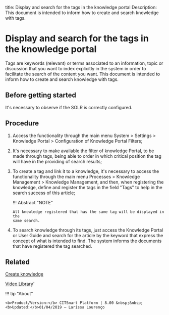 title: Display and search for the tags in the knowledge portal
Description: This document is intended to inform how to create and search knowledge with tags.
# Display and search for the tags in the knowledge portal

Tags are keywords (relevant) or terms associated to an information, topic or discussion that you want to index explicitly in the system in order to facilitate the search of the content you want.
This document is intended to inform how to create and search knowledge with tags.

Before getting started
--------------------------

It's necessary to observe if the SOLR is correctly configured.

Procedure
-------------

1.  Access the functionality through the main menu System \> Settings \>
    Knowledge Portal \> Configuration of Knowledge Portal Filters;

2.  It's necessary to make available the filter of knowledge Portal, to be made
    through tags, being able to order in which critical position the tag will
    have in the providing of search results;

3.  To create a tag and link it to a knowledge, it's necessary to access the
    functionality through the main menu Processes \> Knowledge Management \>
    Knowledge Management, and then, when registering the knowledge, define and
    register the tags in the field "Tags" to help in the search success of this
    article;

    !!! Abstract "NOTE"  

        All knowledge registered that has the same tag will be displayed in the
        same search.


4.  To search knowledge through its tags, just access the Knowledge Portal or
    User Guide and search for the article by the keyword that express the
    concept of what is intended to find. The system informs the documents that
    have registered the tag searched.

Related
-----------

[Create knowledge](/en-us/citsmart-platform-8/processes/knowledge/use/create-knowledge.html)

<i class='fa fa-youtube-play  fa-2x' style='color:#97ce17;vertical-align: middle;'> </i> [Video Library](https://www.youtube.com/playlist?list=PLB5qK2uzf2RPrJlfrg8kcSk7iorkZwCWq)'

!!! tip "About"

    <b>Product/Version:</b> CITSmart Platform | 8.00 &nbsp;&nbsp;
    <b>Updated:</b>01/04/2019 – Larissa Lourenço

